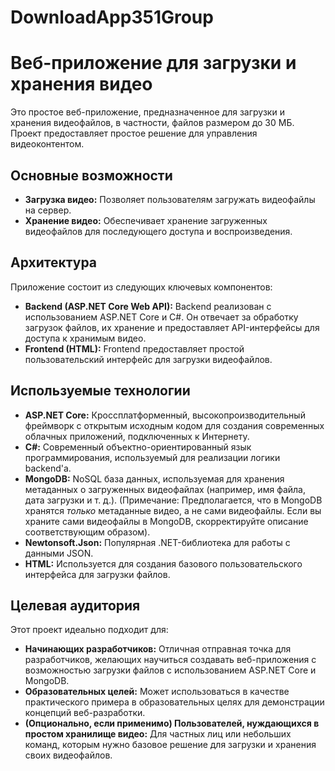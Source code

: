 # DownloadApp351Group
# Веб-приложение для загрузки и хранения видео

Это простое веб-приложение, предназначенное для загрузки и хранения видеофайлов, в частности, файлов размером до 30 МБ. Проект предоставляет простое решение для управления видеоконтентом.

## Основные возможности

*   **Загрузка видео:** Позволяет пользователям загружать видеофайлы на сервер.
*   **Хранение видео:** Обеспечивает хранение загруженных видеофайлов для последующего доступа и воспроизведения.

## Архитектура

Приложение состоит из следующих ключевых компонентов:

*   **Backend (ASP.NET Core Web API):** Backend реализован с использованием ASP.NET Core и C#. Он отвечает за обработку загрузок файлов, их хранение и предоставляет API-интерфейсы для доступа к хранимым видео.
*   **Frontend (HTML):** Frontend предоставляет простой пользовательский интерфейс для загрузки видеофайлов.

## Используемые технологии

*   **ASP.NET Core:** Кроссплатформенный, высокопроизводительный фреймворк с открытым исходным кодом для создания современных облачных приложений, подключенных к Интернету.
*   **C#:** Современный объектно-ориентированный язык программирования, используемый для реализации логики backend'а.
*   **MongoDB:** NoSQL база данных, используемая для хранения метаданных о загруженных видеофайлах (например, имя файла, дата загрузки и т. д.). (Примечание: Предполагается, что в MongoDB хранятся *только* метаданные видео, а не сами видеофайлы. Если вы храните сами видеофайлы в MongoDB, скорректируйте описание соответствующим образом).
*   **Newtonsoft.Json:** Популярная .NET-библиотека для работы с данными JSON.
*   **HTML:** Используется для создания базового пользовательского интерфейса для загрузки файлов.

## Целевая аудитория

Этот проект идеально подходит для:

*   **Начинающих разработчиков:** Отличная отправная точка для разработчиков, желающих научиться создавать веб-приложения с возможностью загрузки файлов с использованием ASP.NET Core и MongoDB.
*   **Образовательных целей:** Может использоваться в качестве практического примера в образовательных целях для демонстрации концепций веб-разработки.
*   **(Опционально, если применимо) Пользователей, нуждающихся в простом хранилище видео:** Для частных лиц или небольших команд, которым нужно базовое решение для загрузки и хранения своих видеофайлов.
